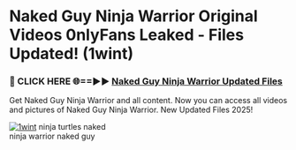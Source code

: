 # Naked Guy Ninja Warrior Original Videos 0nlyFans Leaked - Files Updated! (1wint)

<h3>🔴 CLICK HERE 🌐==►► <a href="https://tinyurl.com/up5wt9bj" rel="nofollow">Naked Guy Ninja Warrior Updated Files</a></h3>

Get Naked Guy Ninja Warrior and all content. Now you can access all videos and pictures of Naked Guy Ninja Warrior. New Updated Files 2025!

[![1wint](https://i.imgur.com/ABiUzMV.gif)](https://tinyurl.com/up5wt9bj)
ninja turtles naked<br>
ninja warrior naked guy